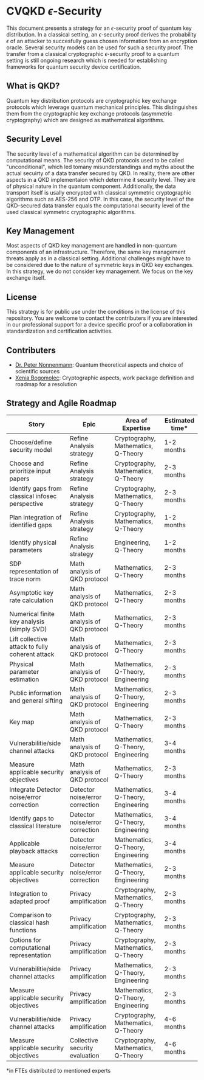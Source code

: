 # CVQKD $\epsilon$-Security
This document presents a strategy for an $\epsilon$-security proof of quantum key distribution. In a classical setting, an $\epsilon$-security proof derives the probability $\epsilon$ of an attacker to succesfully guess chosen information from an encryption oracle. Several security models can be used for such a security proof. The transfer from a classical cryptographic $\epsilon$-security proof to a quantum setting is still ongoing research which is needed for establishing frameworks for quantum security device certification.

## What is QKD?
Quantum key distribution protocols are cryptographic key exchange protocols which leverage quantum mechanical principles. This distinguishes them from the cryptographic key exchange protocols (asymmetric cryptography) which are designed as mathematical algorithms.

## Security Level
The security level of a mathematical algorithm can be determined by computational means. The security of QKD protocols used to be called "unconditional", which led tomany misunderstandings and myths about the actual secuirty of a data transfer secured by QKD. In reality, there are other aspects in a QKD implementaion which determine it security level. They are of physical nature in the quantum component. Additionally, the data transport itself is usally encrypted with classical symmetric cryptographic algorithms such as AES-256 and OTP. In this case, the security level of the QKD-secured data transfer equals the computational security level of the used classical symmetric cryptographic algorithms.

## Key Management
Most aspects of QKD key management are handled in non-quantum components of an infrastructure. Therefore, the same key management threats apply as in a classical setting. Additional challenges might have to be considered due to the nature of symmetric keys in QKD key exchanges. In this strategy, we do not consider key management. We focus on the key exchange itself.

## License
This strategy is for public use under the conditions in the license of this repository. You are welcome to contact the contributers if you are interested in our professional support for a device specific proof or a collaboration in standardization and certification activities. 

## Contributers

* [Dr. Peter Nonnenmann](https://www.linkedin.com/in/peter-nonnenmann-737857a0/): Quantum theoretical aspects and choice of scientific sources
* [Xenia Bogomolec](https://www.linkedin.com/in/xenia-bogomolec-532981a6/): Cryptographic aspects, work package definition and roadmap for a resolution

## Strategy and Agile Roadmap
| Story                                              | Epic                              | Area of Expertise                    | Estimated time*          
|----------------------------------------------------|-----------------------------------|--------------------------------------|----------------
| Choose/define security model                       | Refine Analysis strategy          | Cryptography, Mathematics, Q-Theory  | 1-2 months
| Choose and prioritize input papers                 | Refine Analysis strategy          | Cryptography, Mathematics, Q-Theory  | 2-3 months
| Identify gaps from classical infosec perspective   | Refine Analysis strategy          | Cryptography, Mathematics, Q-Theory  | 2-3 months
| Plan integration of identified gaps                | Refine Analysis strategy          | Cryptography, Mathematics, Q-Theory  | 1-2 months
| Identify physical parameters                       | Refine Analysis strategy          | Engineering, Q-Theory                | 1-2 months
| SDP representation of trace norm                   | Math analysis of QKD protocol     | Mathematics, Q-Theory                | 2-3 months
| Asymptotic key rate calculation                    | Math analysis of QKD protocol     | Mathematics, Q-Theory                | 2-3 months
| Numerical finite key analysis (simply SVD)         | Math analysis of QKD protocol     | Mathematics, Q-Theory                | 2-3 months
| Lift collective attack to fully coherent attack    | Math analysis of QKD protocol     | Mathematics, Q-Theory                | 2-3 months
| Physical parameter estimation                      | Math analysis of QKD protocol     | Mathematics, Q-Theory, Engineering   | 2-3 months
| Public information and general sifting             | Math analysis of QKD protocol     | Mathematics, Q-Theory, Engineering   | 2-3 months
| Key map                                            | Math analysis of QKD protocol     | Mathematics, Q-Theory                | 2-3 months
| Vulnerabilitie/side channel attacks                | Math analysis of QKD protocol     | Mathematics, Q-Theory, Engineering   | 3-4 months
| Measure applicable security objectives             | Math analysis of QKD protocol     | Mathematics, Q-Theory                | 2-3 months
| Integrate Detector noise/error correction          | Detector noise/error correction   | Mathematics, Q-Theory, Engineering   | 3-4 months
| Identify gaps to classical literature              | Detector noise/error correction   | Mathematics, Q-Theory, Engineering   | 3-4 months
| Applicable playback attacks                        | Detector noise/error correction   | Mathematics, Q-Theory, Engineering   | 3-4 months
| Measure applicable security objectives             | Detector noise/error correction   | Mathematics, Q-Theory, Engineering   | 2-3 months
| Integration to adapted proof                       | Privacy amplification             | Cryptography, Mathematics, Q-Theory  | 2-3 months
| Comparison to classical hash functions             | Privacy amplification             | Cryptography, Mathematics, Q-Theory  | 2-3 months
| Options for computational representation           | Privacy amplification             | Cryptography, Mathematics, Q-Theory  | 2-3 months
| Vulnerabilitie/side channel attacks                | Privacy amplification             | Mathematics, Q-Theory, Engineering   | 2-3 months
| Measure applicable security objectives             | Privacy amplification             | Mathematics, Q-Theory, Engineering   | 2-3 months
| Vulnerabilitie/side channel attacks                | Privacy amplification             | Cryptography, Mathematics, Q-Theory  | 4-6 months
| Measure applicable security objectives             | Collective security evaluation    | Cryptography, Mathematics, Q-Theory  | 4-6 months

*in FTEs distributed to mentioned experts 

